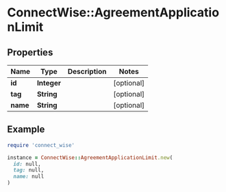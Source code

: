 # ConnectWise::AgreementApplicationLimit

## Properties

| Name | Type | Description | Notes |
| ---- | ---- | ----------- | ----- |
| **id** | **Integer** |  | [optional] |
| **tag** | **String** |  | [optional] |
| **name** | **String** |  | [optional] |

## Example

```ruby
require 'connect_wise'

instance = ConnectWise::AgreementApplicationLimit.new(
  id: null,
  tag: null,
  name: null
)
```

